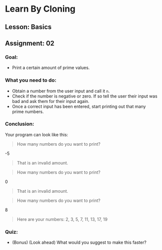 # Learn By Cloning
## Lesson: Basics
## Assignment: 02

### Goal:
- Print a certain amount of prime values.

### What you need to do:
- Obtain a number from the user input and call it `n`.
- Check if the number is negative or zero. If so tell the user their input was bad and ask them for their input again.
- Once a correct input has been entered, start printing out that many prime numbers.

### Conclusion:
Your program can look like this:

> How many numbers do you want to print?

-5

> That is an invalid amount. 

> How many numbers do you want to print?

0

> That is an invalid amount.
    
> How many numbers do you want to print?
    
8
    
> Here are your numbers: 2, 3, 5, 7, 11, 13, 17, 19

### Quiz:
- (Bonus) (Look ahead) What would you suggest to make this faster?